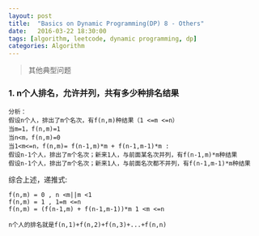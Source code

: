 ```yaml
---
layout: post
title:  "Basics on Dynamic Programming(DP) 8 - Others"
date:   2016-03-22 18:30:00
tags: [algorithm, leetcode, dynamic programming, dp]
categories: Algorithm
---
```


> 其他典型问题

### 1. n个人排名，允许并列，共有多少种排名结果

```
分析：
假设n个人，排出了m个名次，有f(n,m)种结果（1 <=m <=n） 
当m=1，f(n,m)=1 
当n<m，f(n,m)=0 
当1<m<=n，f(n,m)= f(n-1,m)*m + f(n-1,m-1)*m :
假设n-1个人，排出了m个名次；新来1人，与前面某名次并列，有f(n-1,m)*m种结果 
假设n-1个人，排出了m个名次；新来1人，与前面名次都不并列，有f(n-1,m-1)*m种结果 
```

综合上述，递推式: 

```
f(n,m) = 0 , n <m||m <1 
f(n,m) = 1 , 1=m <=n 
f(n,m) = (f(n-1,m) + f(n-1,m-1))*m 1 <m <=n 

n个人的排名就是f(n,1)+f(n,2)+f(n,3)+...+f(n,n) 
```

